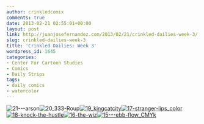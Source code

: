 ```yaml
---
author: crinkledcomix
comments: true
date: 2013-02-21 02:55:01+00:00
layout: post
link: http://juanjosefernandez.com/2013/02/21/crinkled-dailies-week-3/
slug: crinkled-dailies-week-3
title: 'Crinkled Dailies: Week 3'
wordpress_id: 1645
categories:
- Center For Cartoon Studies
- Comics
- Daily Strips
tags:
- daily comics
- watercolor
---
```


![21---arson](http://fernandezjuanjose.files.wordpress.com/2013/02/21-arson.gif)![20_333-Roup](http://fernandezjuanjose.files.wordpress.com/2013/02/20_333-roup.gif)[![19_kingcatcity](http://fernandezjuanjose.files.wordpress.com/2013/02/19_kingcatcity.gif)![17-stranger-lips_color](http://fernandezjuanjose.files.wordpress.com/2013/02/17-stranger-lips_color.gif)![18-knock-the-hustle](http://fernandezjuanjose.files.wordpress.com/2013/02/18-knock-the-hustle.gif)![16-the-wiz](http://fernandezjuanjose.files.wordpress.com/2013/02/16-the-wiz.gif)](http://fernandezjuanjose.files.wordpress.com/2013/02/19_kingcatcity.gif)[![15---ebb-flow_CMYk](http://fernandezjuanjose.files.wordpress.com/2013/02/15-ebb-flow_cmyk.gif)](http://fernandezjuanjose.files.wordpress.com/2013/02/20_333-roup.gif)

